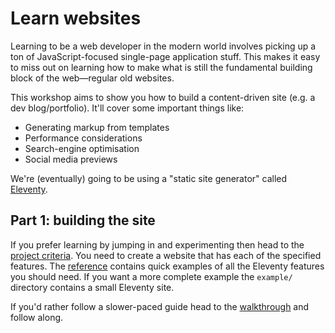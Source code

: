# Learn websites

Learning to be a web developer in the modern world involves picking up a ton of JavaScript-focused single-page application stuff. This makes it easy to miss out on learning how to make what is still the fundamental building block of the web—regular old websites.

This workshop aims to show you how to build a content-driven site (e.g. a dev blog/portfolio). It'll cover some important things like:

- Generating markup from templates
- Performance considerations
- Search-engine optimisation
- Social media previews

We're (eventually) going to be using a "static site generator" called [Eleventy](https://11ty.dev/).

## Part 1: building the site

If you prefer learning by jumping in and experimenting then head to the [project criteria](/project.md). You need to create a website that has each of the specified features. The [reference](/reference.md) contains quick examples of all the Eleventy features you should need. If you want a more complete example the `example/` directory contains a small Eleventy site.

If you'd rather follow a slower-paced guide head to the [walkthrough](/walkthrough.md) and follow along.
